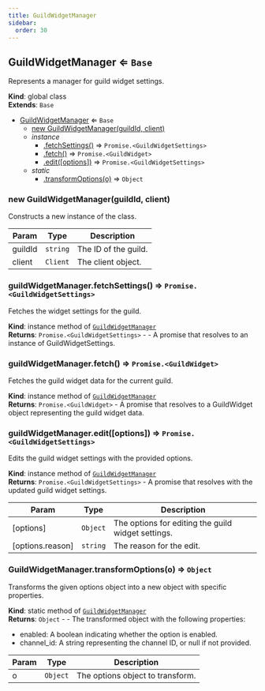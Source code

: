 ```yaml
---
title: GuildWidgetManager
sidebar:
  order: 30
---
```




## GuildWidgetManager ⇐ <code>Base</code>
Represents a manager for guild widget settings.

**Kind**: global class  
**Extends**: <code>Base</code>  

* [GuildWidgetManager](#GuildWidgetManager) ⇐ <code>Base</code>
    * [new GuildWidgetManager(guildId, client)](#new_GuildWidgetManager_new)
    * _instance_
        * [.fetchSettings()](#GuildWidgetManager+fetchSettings) ⇒ <code>Promise.&lt;GuildWidgetSettings&gt;</code>
        * [.fetch()](#GuildWidgetManager+fetch) ⇒ <code>Promise.&lt;GuildWidget&gt;</code>
        * [.edit([options])](#GuildWidgetManager+edit) ⇒ <code>Promise.&lt;GuildWidgetSettings&gt;</code>
    * _static_
        * [.transformOptions(o)](#GuildWidgetManager.transformOptions) ⇒ <code>Object</code>

<a name="new_GuildWidgetManager_new"></a>

### new GuildWidgetManager(guildId, client)
Constructs a new instance of the class.


| Param | Type | Description |
| --- | --- | --- |
| guildId | <code>string</code> | The ID of the guild. |
| client | <code>Client</code> | The client object. |

<a name="GuildWidgetManager+fetchSettings"></a>

### guildWidgetManager.fetchSettings() ⇒ <code>Promise.&lt;GuildWidgetSettings&gt;</code>
Fetches the widget settings for the guild.

**Kind**: instance method of [<code>GuildWidgetManager</code>](#GuildWidgetManager)  
**Returns**: <code>Promise.&lt;GuildWidgetSettings&gt;</code> - - A promise that resolves to an instance of GuildWidgetSettings.  
<a name="GuildWidgetManager+fetch"></a>

### guildWidgetManager.fetch() ⇒ <code>Promise.&lt;GuildWidget&gt;</code>
Fetches the guild widget data for the current guild.

**Kind**: instance method of [<code>GuildWidgetManager</code>](#GuildWidgetManager)  
**Returns**: <code>Promise.&lt;GuildWidget&gt;</code> - A promise that resolves to a GuildWidget object representing the guild widget data.  
<a name="GuildWidgetManager+edit"></a>

### guildWidgetManager.edit([options]) ⇒ <code>Promise.&lt;GuildWidgetSettings&gt;</code>
Edits the guild widget settings with the provided options.

**Kind**: instance method of [<code>GuildWidgetManager</code>](#GuildWidgetManager)  
**Returns**: <code>Promise.&lt;GuildWidgetSettings&gt;</code> - A promise that resolves with the updated guild widget settings.  

| Param | Type | Description |
| --- | --- | --- |
| [options] | <code>Object</code> | The options for editing the guild widget settings. |
| [options.reason] | <code>string</code> | The reason for the edit. |

<a name="GuildWidgetManager.transformOptions"></a>

### GuildWidgetManager.transformOptions(o) ⇒ <code>Object</code>
Transforms the given options object into a new object with specific properties.

**Kind**: static method of [<code>GuildWidgetManager</code>](#GuildWidgetManager)  
**Returns**: <code>Object</code> - - The transformed object with the following properties:  - enabled: A boolean indicating whether the option is enabled.  - channel_id: A string representing the channel ID, or null if not provided.  

| Param | Type | Description |
| --- | --- | --- |
| o | <code>Object</code> | The options object to transform. |

